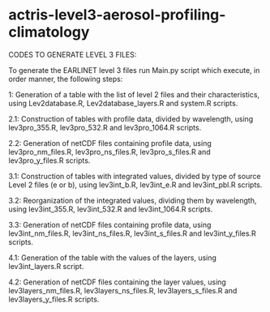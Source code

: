 # actris-level3-aerosol-profiling-climatology

CODES TO GENERATE LEVEL 3 FILES:

To generate the EARLINET level 3 files run Main.py script which execute, in order manner, the following steps:

  1: Generation of a table with the list of level 2 files and their characteristics, using Lev2database.R, Lev2database_layers.R and system.R scripts.
  
  2.1: Construction of tables with profile data, divided by wavelength, using lev3pro_355.R, lev3pro_532.R and lev3pro_1064.R scripts.
  
  2.2: Generation of netCDF files containing profile data, using lev3pro_nm_files.R, lev3pro_ns_files.R, lev3pro_s_files.R and lev3pro_y_files.R scripts.
  
  3.1: Construction of tables with integrated values, divided by type of source Level 2 files (e or b), using lev3int_b.R, lev3int_e.R and lev3int_pbl.R scripts.
  
  3.2: Reorganization of the integrated values, dividing them by wavelength, using lev3int_355.R, lev3int_532.R and lev3int_1064.R scripts.
  
  3.3: Generation of netCDF files containing profile data, using lev3int_nm_files.R, lev3int_ns_files.R, lev3int_s_files.R and lev3int_y_files.R scripts.
  
  4.1: Generation of the table with the values of the layers, using lev3int_layers.R script.
  
  4.2: Generation of netCDF files containing the layer values, using lev3layers_nm_files.R, lev3layers_ns_files.R, lev3layers_s_files.R and lev3layers_y_files.R scripts.

